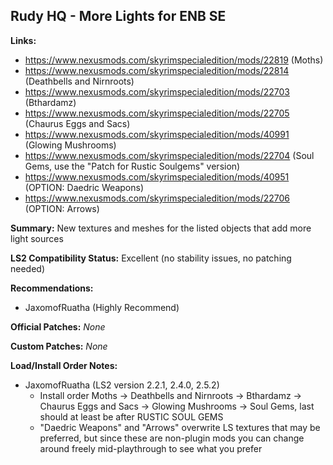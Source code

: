 ## Rudy HQ - More Lights for ENB SE

**Links:**
* https://www.nexusmods.com/skyrimspecialedition/mods/22819 (Moths)
* https://www.nexusmods.com/skyrimspecialedition/mods/22814 (Deathbells and Nirnroots)
* https://www.nexusmods.com/skyrimspecialedition/mods/22703 (Bthardamz)
* https://www.nexusmods.com/skyrimspecialedition/mods/22705 (Chaurus Eggs and Sacs)
* https://www.nexusmods.com/skyrimspecialedition/mods/40991 (Glowing Mushrooms)
* https://www.nexusmods.com/skyrimspecialedition/mods/22704 (Soul Gems, use the "Patch for Rustic Soulgems" version)
* https://www.nexusmods.com/skyrimspecialedition/mods/40951 (OPTION: Daedric Weapons)
* https://www.nexusmods.com/skyrimspecialedition/mods/22706 (OPTION: Arrows)

**Summary:** New textures and meshes for the listed objects that add more light sources

**LS2 Compatibility Status:** Excellent (no stability issues, no patching needed)

**Recommendations:** 
* JaxomofRuatha (Highly Recommend)

**Official Patches:**
_None_

**Custom Patches:**
_None_

**Load/Install Order Notes:**
* JaxomofRuatha (LS2 version 2.2.1, 2.4.0, 2.5.2)
  * Install order Moths -> Deathbells and Nirnroots -> Bthardamz -> Chaurus Eggs and Sacs -> Glowing Mushrooms -> Soul Gems, last should at least be after RUSTIC SOUL GEMS
  * "Daedric Weapons" and "Arrows" overwrite LS textures that may be preferred, but since these are non-plugin mods you can change around freely mid-playthrough to see what you prefer
